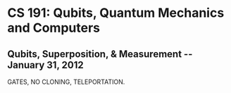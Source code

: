 CS 191: Qubits, Quantum Mechanics and Computers
=============================================
Qubits, Superposition, & Measurement -- January 31, 2012
--------------------------------------------------------

GATES, NO CLONING, TELEPORTATION.
